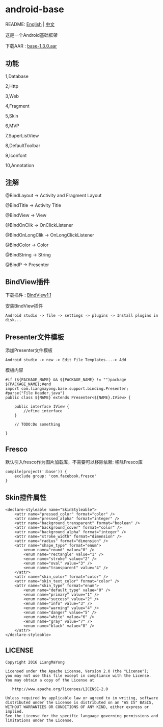 ﻿# android-base
README: [English](https://github.com/LiangMaYong/android-base/blob/master/README.md) | [中文](https://github.com/LiangMaYong/android-base/blob/master/README_ZH.md)

这是一个Android基础框架

下载AAR : [base-1.3.0.aar](https://raw.githubusercontent.com/LiangMaYong/android-base/master/release/1.3.0/base-1.3.0.aar)

## 功能
1,Database

2,Http

3,Web

4,Fragment

5,Skin

6,MVP

7,SuperListView

8,DefaultToolbar

9,Iconfont

10,Annotation

## 注解

@BindLayout -> Activity and Fragment Layout

@BindTitle -> Activity Title

@BindView -> View

@BindOnClik -> OnClickListener

@BindOnLongClik -> OnLongClickListener

@BindColor -> Color

@BindString -> String

@BindP -> Presenter

## BindView插件

下载插件 : [BindView1.1](https://raw.githubusercontent.com/LiangMaYong/android-base/master/plugins/1.1/BindView-Plugin-1.1.zip)

安装BindView插件
```
Android studio -> file -> settings -> plugins -> Install plugins in disk...
```
## Presenter文件模板
添加Presenter文件模板
```
Android studio -> new -> Edit File Templates...-> Add
```
模板内容
```
#if (${PACKAGE_NAME} && ${PACKAGE_NAME} != "")package ${PACKAGE_NAME};#end
import com.liangmayong.base.support.binding.Presenter;
#parse("File Header.java")
public class ${NAME} extends Presenter<${NAME}.IView> {

    public interface IView {
        //efine interface
    }

    // TODO:Do something

}
```
## Fresco
默认引入fresco作为图片加载库，不需要可以移除依赖:
移除Fresco库
```
compile(project(':base')) {
    exclude group: 'com.facebook.fresco'
}
```

## Skin控件属性
```
<declare-styleable name="SkinStyleable">
    <attr name="pressed_color" format="color" />
    <attr name="pressed_alpha" format="integer" />
    <attr name="background_transparent" format="boolean" />
    <attr name="background_cover" format="color" />
    <attr name="background_alpha" format="integer" />
    <attr name="stroke_width" format="dimension" />
    <attr name="radius" format="dimension" />
    <attr name="shape_type" format="enum">
        <enum name="round" value="0" />
        <enum name="rectangle" value="1" />
        <enum name="stroke" value="2" />
        <enum name="oval" value="3" />
        <enum name="transparent" value="4" />
    </attr>
    <attr name="skin_color" format="color" />
    <attr name="skin_text_color" format="color" />
    <attr name="skin_type" format="enum">
        <enum name="default_type" value="0" />
        <enum name="primary" value="1" />
        <enum name="success" value="2" />
        <enum name="info" value="3" />
        <enum name="warning" value="4" />
        <enum name="danger" value="5" />
        <enum name="white" value="6" />
        <enum name="gray" value="7" />
        <enum name="black" value="8" />
    </attr>
</declare-styleable>
```

## LICENSE
```
Copyright 2016 LiangMaYong

Licensed under the Apache License, Version 2.0 (the "License");
you may not use this file except in compliance with the License.
You may obtain a copy of the License at

   http://www.apache.org/licenses/LICENSE-2.0

Unless required by applicable law or agreed to in writing, software
distributed under the License is distributed on an "AS IS" BASIS,
WITHOUT WARRANTIES OR CONDITIONS OF ANY KIND, either express or implied.
See the License for the specific language governing permissions and
limitations under the License.
```
